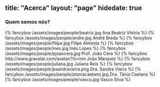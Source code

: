 title: "Acerca"
layout: "page"
hidedate: true
---
### Quem somos nós?
<div id="about-pics" style="display: flex; flex-wrap: wrap; justify-content: space-around;">
  {% fancybox /assets/images/people/beatriz.jpg Ana Beatriz Vitória %}
  {% fancybox /assets/images/people/andre.jpg André Breda %}
  {% fancybox /assets/images/people/filipe.jpg Filipe Almeida %}
  {% fancybox /assets/images/people/ines.jpg Inês Lopes %}
  {% fancybox /assets/images/people/pjoaocera.jpg Prof. João Cera %}
  {% fancybox http://www.gravatar.com/avatar/?d=mm João Marques %}
  {% fancybox /assets/images/people/juliana.jpg Juliana Reis %}
  {% fancybox /assets/images/people/psandravieira.png Dra. Sandra Vieira %}
  {% fancybox /assets/images/people/ptaniacaetano.jpg Dra. Tânia Caetano %}
  {% fancybox /assets/images/people/vasco.jpg Vasco Silva %}
</div>

<script>
  document.addEventListener('DOMContentLoaded', function() {
    $('#about-pics').find('br').remove()
    $('#about-pics').find('img').css('width', '160px').css('height', '160px').css('margin', '1em')
  })
</script>

